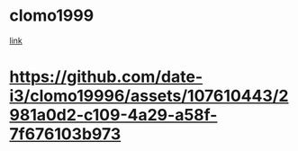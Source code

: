 # clomo1999

[link](https://github.com/date-i3/clomo19996/assets/107610443/2981a0d2-c109-4a29-a58f-7f676103b973)


# https://github.com/date-i3/clomo19996/assets/107610443/2981a0d2-c109-4a29-a58f-7f676103b973
